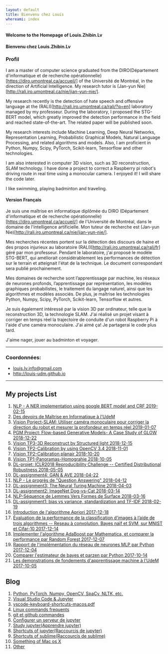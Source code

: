 ```yaml
---
layout: default
title: Bienvenu chez Louis
whereami: index
---
```


#### Welcome to the Homepage of Louis.Zhibin.Lv
#### Bienvenu chez Louis.Zhibin.Lv

### Profil
I am a master of computer science graduated from the DIRO(Département d'informatique et de recherche opérationnelle)[https://diro.umontreal.ca/accueil/] of the Université de Montréal, in the direction of Artificial Intelligence. My research tutor is (Jan-yun Nie)[http://rali.iro.umontreal.ca/nie/jian-yun-nie/]. 

My research recently is the detection of hate speech and offensive language at the (RALI)[http://rali.iro.umontreal.ca/rali/?q=en] laboratory managed by my professeur. During the laboratory, I proposed the STG-BERT model, which greatly improved the detection performance in the field and reached state-of-the-art. The related paper will be published soon.

My research interests include Machine Learning, Deep Neural Networks, Representation Learning, Probabilistic Graphical Models, Natural Language Processing, and related algorithms and models. Also, I am proficient in Python, Numpy, Scipy, PyTorch, Scikit-learn, Tensorflow and other technologies.

I am also interested in computer 3D vision, such as 3D reconstruction, SLAM technology. I have done a project to correct a Raspberry pi robot's driving route in real time using a monocular camera. I enjoyed it! I will share the code later.

I like swimming, playing badminton and traveling.

#### Version Français
Je suis une maîtrise en informatique diplômée du DIRO (Département d'informatique et de recherche opérationnelle)[https://diro.umontreal.ca/accueil/] de l'Université de Montréal, dans le domaine de l'intelligence artificielle. Mon tuteur de recherche est (Jan-yun Nie)[http://rali.iro.umontreal.ca/nie/jian-yun-nie/].

Mes recherches récentes portent sur la détection des discours de haine et des propos injurieux au laboratoire (RALI)[http://rali.iro.umontreal.ca/rali/fr] géré par mon professeur. Pendant le laboratoire, j'ai proposé le modèle STG-BERT, qui améliorait considérablement les performances de détection sur le terrain et atteignait l'état de la technique. Le document correspondant sera publié prochainement.

Mes domaines de recherche sont l’apprentissage par machine, les réseaux de neurones profonds, l’apprentissage par représentation, les modèles graphiques probabilistes, le traitement du langage naturel, ainsi que les algorithmes et modèles associés. De plus, je maîtrise les technologies Python, Numpy, Scipy, PyTorch, Scikit-learn, Tensorflow et autres.

Je suis également intéressé par la vision 3D par ordinateur, telle que la reconstruction 3D, la technologie SLAM. J'ai réalisé un projet visant à corriger en temps réel la trajectoire de conduite d'un robot Raspberry Pi à l'aide d'une caméra monoculaire. J'ai aimé ça! Je partagerai le code plus tard.

J'aime nager, jouer au badminton et voyager.


---

### Coordonnées:

* <i class="fa fa-envelope"></i> [louis.lv.info@gmail.com](mailto:louis.lv.info@gmail.com)
* <i class="fa fa-linkedin"></i> <http://louis-udm.github.io>


---


## My projects List

1. [NLP - A NER implementation using google BERT model and CRF 2019-02-15](https://github.com/Louis-udm/NER_BERT_CRF)
1. [Des devoirs de Maîtrise en Informatique à l'UdeM](https://github.com/Louis-udm/Devoirs-Maitrise-UdeM)
2. [Vision Porject-SLAM: Utiliser caméra monoculaire pour corriger la direction du robot et mesurer la profondeur en temps réel 2019-01-07](https://github.com/Louis-udm/Devoirs-Maitrise-UdeM/blob/master/Projet%20de%20IFT6145-SLAM/IFT6145-projet-report-ZhibinLu.pdf)
2. [PGM Project: Flow-based Generative Models- A Case Study of GLOW 2018-12-22](https://github.com/Louis-udm/Devoirs-Maitrise-UdeM/blob/master/Project-PGM-Flow-based%20Generative%20Models-%20A%20Case%20Study%20of%20GLOW/IFT6269_project_report-group9.pdf)
2. [Vision TP3-3D Reconstruct by Structured light 2018-12-15](https://github.com/Louis-udm/Devoirs-Maitrise-UdeM/blob/master/Devoirs%20de%20IFT6145-Vision%20tridimensionnelle/TP3-Structured-light-3D-Reconstruct-ZhibinLu.pdf)
2. [Vision TP2-Calibration by using OpenCV 3.4 2018-11-01](https://github.com/Louis-udm/Devoirs-Maitrise-UdeM/blob/master/Devoirs%20de%20IFT6145-Vision%20tridimensionnelle/TP2-partie6-OpenCV.ipynb)
2. [Vision TP2-Calibration planair 2018-10-20](https://github.com/Louis-udm/Devoirs-Maitrise-UdeM/blob/master/Devoirs%20de%20IFT6145-Vision%20tridimensionnelle/TP2-partie7-calibration.pdf)
3. [Vision TP1-Panoramas-Homograhie 2018-10-05](https://github.com/Louis-udm/Devoirs-Maitrise-UdeM/blob/master/Devoirs%20de%20IFT6145-Vision%20tridimensionnelle/TP1_partie4-panoramas.pdf)
4. [DL-projet: ICLR2018 Reproducibility Challenge -- Certified Distributional Robustness 2018-05-05](https://github.com/Louis-udm/Devoirs-Maitrise-UdeM/tree/master/project-ICLR2018%20Reproducibility%20Challenge(certified-distributional-robustness)/)
4. [DL-assignment4: GAN & AVE 2018-04-22](https://github.com/Louis-udm/Devoirs-Maitrise-UdeM/tree/master/Assignments%20of%20IFT6135-Representation%20Learning(A%20Deep%20Learning%20Course)/assignment4-GAN%26VAE)
4. [NLP - Le progrès de "Question Answering" 2018-04-12](https://github.com/Louis-udm/Devoirs-Maitrise-UdeM/tree/master/Devoirs%20de%20IFT6285-Traitements%20automatique%20des%20langues%20naturelles/TP2-Le%20Progrès%20de%20QA)
4. [DL-assignment3: The Neural Turing Machine 2018-04-03](https://github.com/Louis-udm/Devoirs-Maitrise-UdeM/tree/master/Assignments%20of%20IFT6135-Representation%20Learning(A%20Deep%20Learning%20Course)/assignment3-NTM)
4. [DL-assignment2: ImageNet Dog-vs-Cat 2018-03-14](https://github.com/Louis-udm/Devoirs-Maitrise-UdeM/tree/master/Assignments%20of%20IFT6135-Representation%20Learning(A%20Deep%20Learning%20Course)/assignment2-ImageNet-Dog-vs-Cat)
4. [NLP-Séquence de Lemmes Vers Formes de Surface 2018-03-16](https://github.com/Louis-udm/Devoirs-Maitrise-UdeM/tree/master/Devoirs%20de%20IFT6285-Traitements%20automatique%20des%20langues%20naturelles/TP1-Séquence%20de%20Lemmes%20Vers%20Formes%20de%20Surface)
4. [DL-assignment1: bias vs variance, standardization and TF-IDF 2018-02-19](https://github.com/Louis-udm/Devoirs-Maitrise-UdeM/tree/master/Assignments%20of%20IFT6135-Representation%20Learning(A%20Deep%20Learning%20Course)/assignment1-bias-vs-variance-and-standardization-and-tf-idf)
4. [Introduction de l'algorithme Apriori 2017-12-18](https://github.com/Louis-udm/Devoirs-Maitrise-UdeM/tree/master/Projet%20de%20IFT6141-Reconnaissance%20des%20formes)
4. [Évaluation de la performance de la classiﬁcation d’images à l’aide de trois algorithmes -- Reseau à convolution, Bayes naïf et SVM, sur MNIST et Cifar-10 2017-12-14](https://github.com/Louis-udm/Devoirs-Maitrise-UdeM/tree/master/Projet%20de%20IFT6390-Fondements%20de%20l'apprentissage%20machine)
4. [Implementer l'algorithme AdaBoost par Mathematica, et comparer la performance par Random Forest 2017-12-07](https://github.com/Louis-udm/Devoirs-Maitrise-UdeM/tree/master/Algorithmes/AdaBoost)
4. [Rapport de l'implémentation du réseau de neurones MLP par Python 2017-12-04](https://github.com/Louis-udm/Devoirs-Maitrise-UdeM/blob/master/Devoirs%20de%20IFT6390-Fondements%20de%20l'apprentissage%20machine/Devoir2/Rapport%2Bde%2BIFT6390%2BDevoirs%2B3.pdf)
4. [Comparer l'estimateur de bayes et parzen par Python 2017-10-14](https://github.com/Louis-udm/Devoirs-Maitrise-UdeM/blob/master/Devoirs%20de%20IFT6390-Fondements%20de%20l'apprentissage%20machine/Devoir1/IFT6390%20Devoirs%201%20-%20TP2%20-%20ZhibinLu%20and%20XiaochengLiu.ipynb) 
4. [Les demonstrations de fondements d'apprentissage machine à l'UdeM 2017-10-05](https://github.com/Louis-udm/ift-labo)


## Blog
1. [Python, PyTorch, Numpy, OpenCV, SpaCy, NLTK, etc.](https://github.com/Louis-udm/Blog/blob/master/python_etc_tips.md)
1. [Visual Studio Code & Jupyter](https://github.com/Louis-udm/Blog/blob/master/vscode%2Bjupyter.md)
2. [vscode-keyboard-shortcuts-macos.pdf](https://github.com/Louis-udm/Blog/blob/master/vscode-keyboard-shortcuts-macos.pdf)
4. [Linux commands frequents](https://github.com/Louis-udm/Blog/blob/master/Linux_command.md)
1. [git et github commandes](https://github.com/Louis-udm/Blog/blob/master/git-and-github-readme.md)
4. [Configurer un serveur de jupyter](https://github.com/Louis-udm/Blog/blob/master/jupyter-configur_serveur.md)
4. [Study jupyter(Apprendre jupyter)](https://github.com/Louis-udm/Blog/blob/master/jupyter-helloworld.ipynb)
4. [Shortcuts of jupyter(Raccourcis de jupyter)](https://github.com/Louis-udm/Blog/blob/master/jupyter-shortcutkeys.md)
4. [Shortcuts of sublime(Raccourcis de sublime)](https://github.com/Louis-udm/Blog/blob/master/sublime-readme.md)
5. [Something of Mac os X](https://github.com/Louis-udm/Blog/blob/master/mac_os_学习.md)
4. [Other](https://github.com/Louis-udm/Blog/blob/master/others.md)